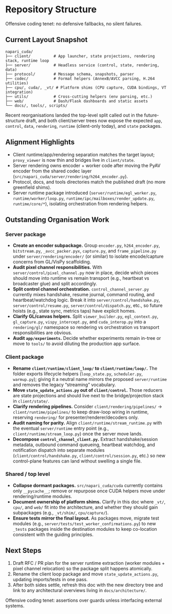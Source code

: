 # Repository Structure

Offensive coding tenet: no defensive fallbacks, no silent failures.

## Current Layout Snapshot

```
napari_cuda/
├── client/          # App launcher, state projections, rendering stack, runtime loop
├── server/          # Headless service (control, state, rendering, data)
├── protocol/        # Message schema, snapshots, parser
├── codec/           # Format helpers (AnnexB/AVCC parsing, H.264 utilities)
├── cpu/, cuda/, _vt/ # Platform shims (CPU capture, CUDA bindings, VT integration)
├── utils/           # Cross-cutting helpers (env parsing, etc.)
├── web/             # Dash/Flask dashboards and static assets
└── docs/, tools/, scripts/
```

Recent reorganisations landed the top-level split called out in the future-structure draft, and both client/server trees now expose the expected `app`, `control`, `data`, `rendering`, `runtime` (client-only today), and `state` packages.

## Alignment Highlights

- Client runtime/app/rendering separation matches the target layout; `proxy_viewer` is now thin and bridges live in `client/state`.
- Server rendering owns encoder + worker code after moving the PyAV encoder from the shared codec layer (`src/napari_cuda/server/rendering/h264_encoder.py`).
- Protocol, docs, and tools directories match the published draft (no more greenfield shims).
- Server runtime package introduced (`server/runtime/egl_worker.py`, `runtime/worker/loop.py`, `runtime/ipc/mailboxes/render_update.py`, `runtime/core/*`), isolating orchestration from rendering helpers.

## Outstanding Organisation Work

### Server package

- **Create an encoder subpackage.** Group `encoder.py`, `h264_encoder.py`, `bitstream.py`, `_avcc_packer.pyx`, `capture.py`, and `frame_pipeline.py` under `server/rendering/encoder/` (or similar) to isolate encode/capture concerns from GL/VisPy scaffolding.
- **Audit pixel channel responsibilities.** With `server/control/pixel_channel.py` now in place, decide which pieces should move into runtime vs remain transport (e.g., heartbeat vs broadcaster glue) and split accordingly.
- **Split control channel orchestration.** `control_channel_server.py` currently mixes handshake, resume journal, command routing, and heartbeat/watchdog logic. Break it into `server/control/handshake.py`, `server/control/resume.py`, `server/control/dispatch.py`, etc., so future hoists (e.g., state sync, metrics taps) have explicit homes.
- **Clarify GL/canvas helpers.** Split `viewer_builder.py`, `egl_context.py`, `gl_capture.py`, `vispy_intercept.py`, and `cuda_interop.py` into a `rendering/gl/` namespace so rendering vs orchestration vs transport responsibilities are obvious.
- **Audit `app/experiments`.** Decide whether experiments remain in-tree or move to `tools/` to avoid diluting the production app surface.

### Client package

- **Rename `client/runtime/client_loop/` to `client/runtime/loop/`.** The folder exports lifecycle helpers (`loop_state.py`, `scheduler.py`, `warmup.py`); giving it a neutral name mirrors the proposed `server/runtime` and removes the legacy “streaming” vocabulary.
- **Move `state_update_actions.py` out of `client/control`.** Those reducers are state projections and should live next to the bridge/projection stack in `client/state/`.
- **Clarify rendering pipelines.** Consider `client/rendering/pipelines/` → `client/runtime/pipelines/` to keep draw-loop wiring in runtime, reserving `rendering/` for presenter/renderer/decoders only.
- **Audit naming for parity.** Align `client/runtime/stream_runtime.py` with the eventual `server/runtime` entry point (e.g., `client/runtime/stream_loop.py`) once the server move lands.
- **Decompose `control_channel_client.py`.** Extract handshake/session metadata, outbound command queueing, heartbeat watchdog, and notification dispatch into separate modules (`client/control/handshake.py`, `client/control/session.py`, etc.) so new control-plane features can land without swelling a single file.

### Shared / top level

- **Collapse dormant packages.** `src/napari_cuda/cuda` currently contains only `__pycache__`; remove or repurpose once CUDA helpers move under rendering/runtime modules.
- **Document ownership of platform shims.** Clarify in this doc where `_vt/`, `cpu/`, and `web/` fit into the architecture, and whether they should gain subpackages (e.g., `_vt/shim/`, `cpu/capture/`).
- **Ensure tests mirror the final layout.** As packages move, migrate test modules (e.g., `server/tests/test_worker_confirmations.py`) to new `_tests` packages inside the destination modules to keep co-location consistent with the guiding principles.

## Next Steps

1. Draft RFC / PR plan for the server runtime extraction (worker modules + pixel channel relocation) so the package split happens atomically.
2. Rename the client loop package and move `state_update_actions.py`, updating imports/tests in one pass.
3. After both sides settle, refresh this doc with the new directory tree and link to any architectural overviews living in `docs/architecture/`.

Offensive coding tenet: assertions over guards unless interfacing external systems.
